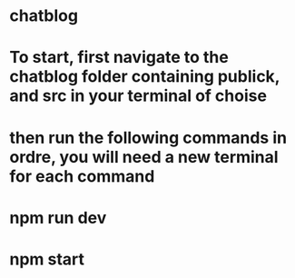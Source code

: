 # chatblog
# To start, first navigate to the chatblog folder containing publick, and src in your terminal of choise
# then run the following commands in ordre, you will need a new terminal for each command
# npm run dev
# npm start